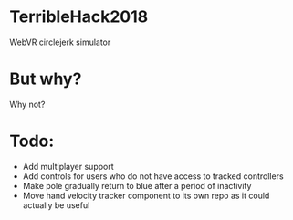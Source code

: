 # TerribleHack2018
WebVR circlejerk simulator

# But why?
Why not?

# Todo:
- Add multiplayer support
- Add controls for users who do not have access to tracked controllers
- Make pole gradually return to blue after a period of inactivity
- Move hand velocity tracker component to its own repo as it could actually be useful
